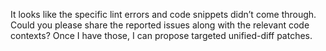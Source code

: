 It looks like the specific lint errors and code snippets didn’t come through. Could you please share the reported issues along with the relevant code contexts? Once I have those, I can propose targeted unified-diff patches.